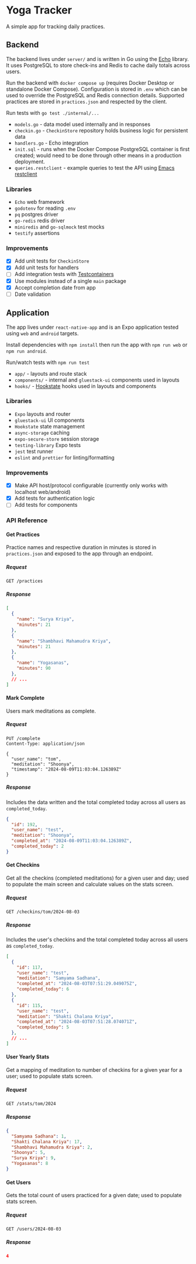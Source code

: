 # Yoga Tracker

A simple app for tracking daily practices.

## Backend

The backend lives under `server/` and is written in Go using the [Echo](https://echo.labstack.com/) library. It uses PostgreSQL to store check-ins and Redis to cache daily totals across users.

Run the backend with `docker compose up` (requires Docker Desktop or standalone Docker Compose). Configuration is stored in `.env` which can be used to override the PostgreSQL and Redis connection details. Supported practices are stored in `practices.json` and respected by the client.

Run tests with `go test ./internal/...`

- `models.go` - data model used internally and in responses
- `checkin.go` - `CheckinStore` repository holds business logic for persistent data
- `handlers.go` - Echo integration
- `init.sql` - runs when the Docker Compose PostgreSQL container is first created; would need to be done through other means in a production deployment.
- `queries.restclient` - example queries to test the API using [Emacs restclient](https://github.com/pashky/restclient.el) 

### Libraries

- `Echo` web framework
- `godotenv` for reading `.env`
- `pq` postgres driver
- `go-redis` redis driver
-  `miniredis` and `go-sqlmock` test mocks
- `testify` assertions

### Improvements

- [x] Add unit tests for `CheckinStore`
- [x] Add unit tests for handlers
- [ ] Add integration tests with [Testcontainers](https://golang.testcontainers.org/)
- [x] Use modules instead of a single `main` package
- [x] Accept completion date from app
- [ ] Date validation 

## Application

The app lives under `react-native-app` and is an Expo application tested using `web` and `android` targets.

Install dependencies with `npm install` then run the app with `npm run web` or `npm run android`. 

Run/watch tests with `npm run test`

- `app/` - layouts and route stack
- `components/` - internal and `gluestack-ui` components used in layouts
- `hooks/` - [Hookstate](https://hookstate.js.org) hooks used in layouts and components

### Libraries

- `Expo` layouts and router
- `gluestack-ui` UI components
- `Hookstate` state management
- `async-storage` caching
- `expo-secure-store` session storage
- `testing-library` Expo tests
- `jest` test runner
- `eslint` and `prettier` for linting/formatting

### Improvements

- [x] Make API host/protocol configurable (currently only works with localhost web/android)
- [x] Add tests for authentication logic
- [ ] Add tests for components

### API Reference

#### Get Practices

Practice names and respective duration in minutes is stored in `practices.json` and exposed to the app through an endpoint.

##### Request
``` http
GET /practices
```

##### Response

``` json
[
  {
    "name": "Surya Kriya",
    "minutes": 21
  },
  {
    "name": "Shambhavi Mahamudra Kriya",
    "minutes": 21
  },
  {
    "name": "Yogasanas",
    "minutes": 90
  },
  // ...
]
```


#### Mark Complete

Users mark meditations as complete. 

##### Request
``` http
PUT /complete
Content-Type: application/json

{
  "user_name": "tom",
  "meditation": "Shoonya",
  "timestamp": "2024-08-09T11:03:04.126389Z"
}
```

##### Response

Includes the data written and the total completed today across all users as `completed_today`.

``` json
{
  "id": 192,
  "user_name": "test",
  "meditation": "Shoonya",
  "completed_at": "2024-08-09T11:03:04.126389Z",
  "completed_today": 2
}
```

#### Get Checkins

Get all the checkins (completed meditations) for a given user and day; used to populate the main screen and calculate values on the stats screen.

##### Request
``` http
GET /checkins/tom/2024-08-03
```

##### Response

Includes the user's checkins and the total completed today across all users as `completed_today`.

``` json
[
  {
    "id": 117,
    "user_name": "test",
    "meditation": "Samyama Sadhana",
    "completed_at": "2024-08-03T07:51:29.049075Z",
    "completed_today": 6
  },
  {
    "id": 115,
    "user_name": "test",
    "meditation": "Shakti Chalana Kriya",
    "completed_at": "2024-08-03T07:51:28.074071Z",
    "completed_today": 5
  },
  // ...
]
```

#### User Yearly Stats

Get a mapping of meditation to number of checkins for a given year for a user; used to populate stats screen.

##### Request
``` http
GET /stats/tom/2024
```

##### Response

``` json
{
  "Samyama Sadhana": 1,
  "Shakti Chalana Kriya": 17,
  "Shambhavi Mahamudra Kriya": 2,
  "Shoonya": 5,
  "Surya Kriya": 9,
  "Yogasanas": 8
}
```

#### Get Users

Gets the total count of users practiced for a given date; used to populate stats screen.

##### Request
``` http
GET /users/2024-08-03
```

##### Response

``` json
4
```
